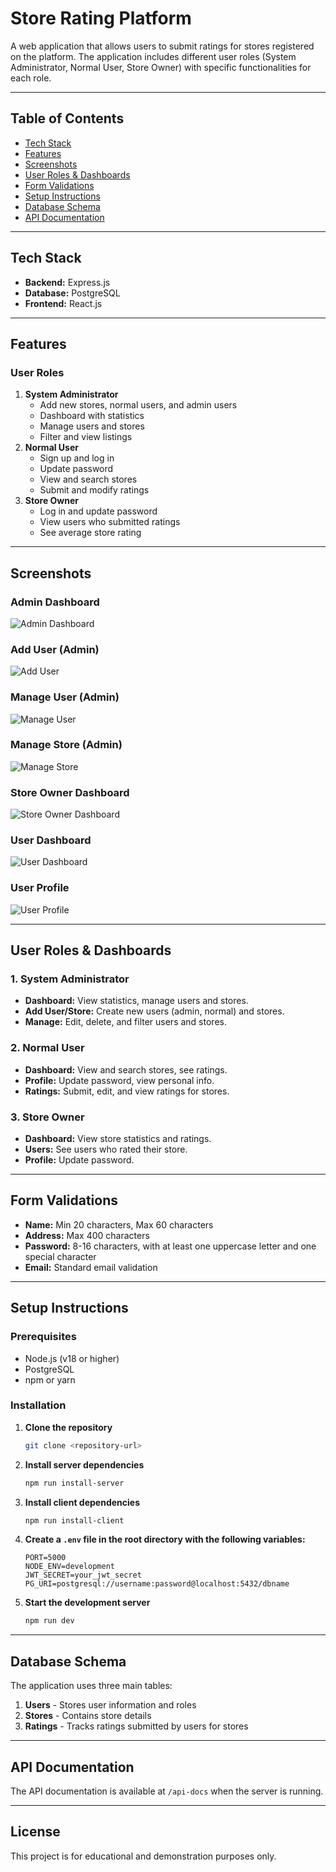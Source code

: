# Store Rating Platform

A web application that allows users to submit ratings for stores registered on the platform. The application includes different user roles (System Administrator, Normal User, Store Owner) with specific functionalities for each role.

---

## Table of Contents
- [Tech Stack](#tech-stack)
- [Features](#features)
- [Screenshots](#screenshots)
- [User Roles & Dashboards](#user-roles--dashboards)
- [Form Validations](#form-validations)
- [Setup Instructions](#setup-instructions)
- [Database Schema](#database-schema)
- [API Documentation](#api-documentation)

---

## Tech Stack
- **Backend:** Express.js
- **Database:** PostgreSQL
- **Frontend:** React.js

---

## Features
### User Roles
1. **System Administrator**
   - Add new stores, normal users, and admin users
   - Dashboard with statistics
   - Manage users and stores
   - Filter and view listings
2. **Normal User**
   - Sign up and log in
   - Update password
   - View and search stores
   - Submit and modify ratings
3. **Store Owner**
   - Log in and update password
   - View users who submitted ratings
   - See average store rating

---

## Screenshots

### Admin Dashboard
![Admin Dashboard](client/public/screenshot/admin-dashboard.png)

### Add User (Admin)
![Add User](client/public/screenshot/add-user.png)

### Manage User (Admin)
![Manage User](client/public/screenshot/manage-user.png)

### Manage Store (Admin)
![Manage Store](client/public/screenshot/manage-store.png)

### Store Owner Dashboard
![Store Owner Dashboard](client/public/screenshot/store-owner-dashboard.png)

### User Dashboard
![User Dashboard](client/public/screenshot/user-dashboard.png)

### User Profile
![User Profile](client/public/screenshot/profile.png)

---

## User Roles & Dashboards

### 1. System Administrator
- **Dashboard:** View statistics, manage users and stores.
- **Add User/Store:** Create new users (admin, normal) and stores.
- **Manage:** Edit, delete, and filter users and stores.

### 2. Normal User
- **Dashboard:** View and search stores, see ratings.
- **Profile:** Update password, view personal info.
- **Ratings:** Submit, edit, and view ratings for stores.

### 3. Store Owner
- **Dashboard:** View store statistics and ratings.
- **Users:** See users who rated their store.
- **Profile:** Update password.

---

## Form Validations
- **Name:** Min 20 characters, Max 60 characters
- **Address:** Max 400 characters
- **Password:** 8-16 characters, with at least one uppercase letter and one special character
- **Email:** Standard email validation

---

## Setup Instructions

### Prerequisites
- Node.js (v18 or higher)
- PostgreSQL
- npm or yarn

### Installation

1. **Clone the repository**
   ```sh
   git clone <repository-url>
   ```
2. **Install server dependencies**
   ```sh
   npm run install-server
   ```
3. **Install client dependencies**
   ```sh
   npm run install-client
   ```
4. **Create a `.env` file in the root directory with the following variables:**
   ```env
   PORT=5000
   NODE_ENV=development
   JWT_SECRET=your_jwt_secret
   PG_URI=postgresql://username:password@localhost:5432/dbname
   ```
5. **Start the development server**
   ```sh
   npm run dev
   ```

---

## Database Schema

The application uses three main tables:
1. **Users** - Stores user information and roles
2. **Stores** - Contains store details
3. **Ratings** - Tracks ratings submitted by users for stores

---

## API Documentation

The API documentation is available at `/api-docs` when the server is running.

---

## License
This project is for educational and demonstration purposes only.
